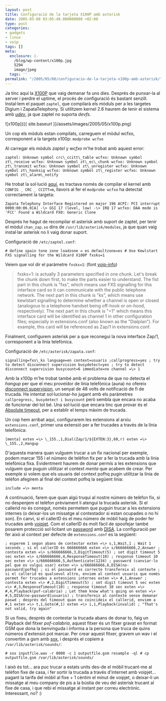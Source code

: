 ```yaml
---
layout: post
title: Configuració de la tarjeta X100P amb asterisk
date: 2005-05-08 03:05:48.000000000 +02:00
type: post
categories:
- gadgets
- linux
- voip
tags: []
meta:
  enclosure: |-
    /blog/wp-content/x100p.jpg
    5294
    image/jpeg
  tags: ''
permalink: "/2005/05/08/configuracio-de-la-tarjeta-x100p-amb-asterisk/"
---
```

Ja tinc aquí la [X100P](/blog/2005/04/21/x100p-oem-fxo-pci-card/) que vaig demanar fa uns dies. Després de punxar-la al server i perdre el uptime, el procés de configuració és bastant senzill. Instal·lem el paquet `zaptel`, que compilarà els mòduls per a les targetes Digium i ZapataTelephony. Si utilitzem kernel 2.6 haurem de tenir el sistema amb _[udev](http://www.kernel.org/pub/linux/utils/kernel/hotplug/udev.html)_, ja que zaptel no suporta _devfs_.

![x100p]({{ site.baseurl }}/assets/images/2005/05/x100p.png)

<!--more-->

Un cop els mòduls estan compilats, carreguem el mòdul wcfxo, corresponent a la targeta x100p: `modprobe wcfxo`

Al carregar els mòduls _zaptel_ y _wcfxo_ m'he trobat amb aquest error:

```
zaptel: Unknown symbol crc\_ccitt\_table wcfxo: Unknown symbol zt\_receive wcfxo: Unknown symbol zt\_ec\_chunk wcfxo: Unknown symbol zt\_transmit wcfxo: Unknown symbol zt\_unregister wcfxo: Unknown symbol zt\_hooksig wcfxo: Unknown symbol zt\_register wcfxo: Unknown symbol zt\_alarm\_notify
```

He trobat la sol·lució [aquí](http://lists.digium.com/pipermail/asterisk-users/2004-October/066542.html), es tractava només de compilar el kernel amb `CONFIG _ CRC _ CCITT=m`, llavors al fer el `modprobe wcfxo` ha detectat correctament la targeta:

```
Zapata Telephony Interface Registered on major 196 ACPI: PCI interrupt 0000:00:06.0[A] -\> GSI 17 (level, low) -\> IRQ 17 wcfxo: DAA mode is 'FCC' Found a Wildcard FXO: Generic Clone
```

Després he hagut de recompilar el asterisk amb suport de zaptel, per tenir el mòdul `chan_zap.so` dins de `/usr/lib/asterisk/modules`, ja que quan vaig instal·lar asterisk no li vaig donar suport.

Configuració de `/etc/zaptel.conf`:

```
# define spain tone zone loadzone = es defaultzone=es # Use Kewlstart FXS signalling for the Wildcard X100P fxsks=1
```

Veiem que vol dir el paràmetre `fxsks=1`: (font [voip-info](http://www.voip-info.org/wiki-Asterisk+config+zaptel.conf))

> fxsks=1: is actually 3 parameters specified in one chunk. Let's break the chunk down first, to make the parts easier to understand. The fist part in this chunk is "fxs", which means use FXS signalling for this interface card so it can communicate with the public telephone network. The next part in this chunk is "ks", which means use kewlstart signalling to determine whether a channel is open or closed (analogous to a telephone handset being off-hook or on-hood, respectively). The next part in this chunk is "=1" which means this interface card will be identified as channel 1 in other configuration files; especially in extensions.conf (also known as the "Dialplan"). For example, this card will be referenced as Zap/1 in extensions.conf.

Finalment, configurem asterisk per a que reconegui la nova interface Zap/1, corresponent a la línia telefònica.

Configuració de `/etc/asterisk/zapata.conf`:

```
signalling=fxs\_ks language=en context=usuaris ;callprogress=yes ; try to detect disconnect supervision busydetect=yes ; try to detect disconnect supervision busycount=6 immediate=no channel =\> 1
```

Amb la x100p m'he trobat també amb el problema de que no detecta el _hangup_ per que el meu proveïdor de línia telefònica (auna) no ofereix [disconnect supervision](http://www.voip-info.org/wiki-Asterisk+Disconnect+Supervision), un senyal de 48 volts de notificació de fi de trucada. He intentat sol·lucionar-ho jugant amb els paràmetres `callprogress, busydetect i busycount` però sembla que encara no acaba de funcionar del tot bé. Una sol·lució que encara tinc que provar és el [Absolute timeout](http://www.voip-info.org/wiki-Asterisk%20AbsoluteTimeout), per a establir el temps màxim de trucada.

Un cop hem arribat aquí, configurarem les extensions al arxiu `extensions.conf`, primer una extensió per a fer trucades a través de la línia telefònica:

```
[menta] exten =\> \_155.,1,Dial(Zap/1/${EXTEN:3},60,r) exten =\> \_155.,2,Hangup
```

D'aquesta manera quan vulguem trucar a un fix nacional per exemple, podem marcar 155 i el número de telèfon fix per a fer la trucada amb la línia telefònica fixa. Evidentment haurem de donar permís a les extensions que vulguem que puguin utilitzar el context _menta_ que acabem de crear. Per exemple si volem que els usuaris del context pofhq pugin utilitzar la línia de telèfon afegirem al final del context pofhq la següent línia:

```
include =\> menta
```

A continuació, farem que quan algú truqui al nostre número de telèfon fix, si no despenjem el telèfon prèviament li atengui la trucada asterisk. Si el callerid no és conegut, només permetem que puguin trucar a les extensions internes (o deixar-los un missatge al contestador si estan ocupades o no hi son). En canvi, si el callerID és el meu número de mòbil haig de poder fer trucades amb [voipjet](/blog/2005/04/21/asterisk-voipjet/). Com el callerID és molt fàcil de spoofejar també posarem protecció sol·licitant un [password](http://www.voip-info.org/wiki-Asterisk+user+authentication) amb <acronym title="Direct Inward System Access"><a href="http://www.voip-info.org/wiki-Asterisk+cmd+DISA">DISA</a></acronym>. La configuració per fer això al context per defecte de `extensions.conf` es la següent:

```
; esperem 1 segon abans de contestar exten =\> s,1,Wait,1 ; Wait 1 seconds ; si el callerID és 666666666 exten =\> s/666666666,2,Answer ; contesta exten =\> s/666666666,3,DigitTimeout(5) ; set digit timeout 5 sec exten =\> s/666666666,4,ResponseTimeout(10) ; response timeout 10 sec exten =\> s/666666666,5,Authenticate(1234) ; password (canviar-lo pel que es vulgui usar) exten =\> s/666666666,6,DISA(no-password|pofhq) ; si el password es correcte transfereix al contexte ; si el callerid es qualsevol altre, enviem al context usuaris que només permet fer trucades a extensions internes exten =\> #,1,Answer ; contesta exten =\> #,2,DigitTimeout(5) ; set digit timeout 5 sec exten =\> #,3,ResponseTimeout(10) ; response timeout 10 sec exten =\> #,4,Playback(pof-calabria) ; Let them know what's going on exten =\> #,5,DISA(no-password|usuaris) ; transfereix al contexte sense demanar paswd ; després del timeout quan no coincideix el callerid, enviem a #,1 exten =\> t,1,Goto(#,1) exten =\> i,1,Playback(invalid) ; "That's not valid, try again"
```

Si us fixeu, després de contestar la trucada abans de donar to, faig un Playback del fitxer _pof-calabria_, aquest fitxer és un fitxer gravat en format GSM que dona la benvinguda i informa a la persona que truca de quins números d'extensió pot marcar. Per crear aquest fitxer, gravem un wav i el convertim a gsm amb [sox](http://sox.sourceforge.net/), i després el copiem a `/var/lib/asterisk/sounds/`:

```
# sox inputfile.wav -r 8000 -c 1 outputfile.gsm resample -ql # cp outputfile.gsm /var/lib/asterisk/sounds/
```

I això és tot... ara puc trucar a estats units des-de el mòbil trucant-me al telèfon fixe de casa, i fer sortir la trucada a través d'internet amb voipjet... pagant la tarifa del mòbil al fixe + 1 cèntim el minut de voipjet, o deixar-li un missatge al meu company de pis a la bústia de veu del asterisk trucant al fixe de casa, i que rebi el missatge al instant per correu electrònic. Interessant, no? :)

